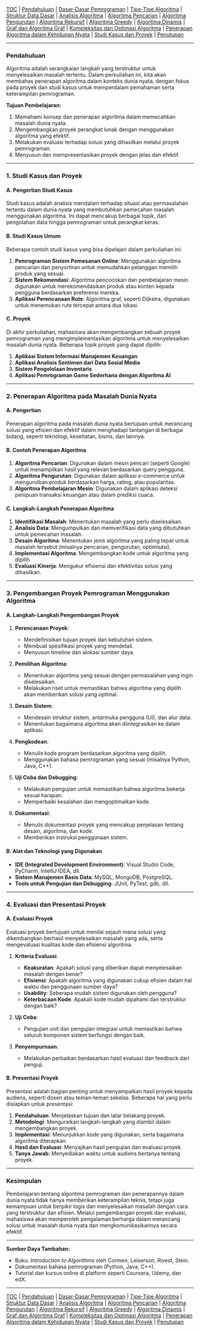 [TOC](README.md) | [Pendahuluan](Pendahuluan.md) | [Dasar-Dasar Pemrograman](DasarPemrograman.md) | [Tipe-Tipe Algoritma](TipeAlgoritma.md) | [Struktur Data Dasar](StrukturDataDasar.md) | [Analisis Algoritma](AnalisisAlgoritma.md) | [Algoritma Pencarian](AlgoritmaPencarian.md) | [Algoritma Pengurutan](AlgoritmaPengurutan.md) | [Algoritma Rekursif](AlgoritmaRekursif.md) | [Algoritma Greedy](AlgoritmaGreedy.md) | [Algoritma Dinamis](AlgoritmaDinamis.md) | [Graf dan Algoritma Graf](AlgoritmaGraf.md) | [Kompleksitas dan Optimasi Algoritma](KompleksitasdanOptimasiAlgoritma.md) | [Penerapan Algoritma dalam Kehidupan Nyata](PenerapanAlgoritma.md) | [Studi Kasus dan Proyek](StudiKasus.md) | [Penutupan](Penutupan.md)

---

### **Pendahuluan**
Algoritma adalah serangkaian langkah yang terstruktur untuk menyelesaikan masalah tertentu. Dalam perkuliahan ini, kita akan membahas penerapan algoritma dalam konteks dunia nyata, dengan fokus pada proyek dan studi kasus untuk memperdalam pemahaman serta keterampilan pemrograman.

**Tujuan Pembelajaran:**
1. Memahami konsep dan penerapan algoritma dalam memecahkan masalah dunia nyata.
2. Mengembangkan proyek perangkat lunak dengan menggunakan algoritma yang efektif.
3. Melakukan evaluasi terhadap solusi yang dihasilkan melalui proyek pemrograman.
4. Menyusun dan mempresentasikan proyek dengan jelas dan efektif.

---

### **1. Studi Kasus dan Proyek**

#### A. Pengertian Studi Kasus
Studi kasus adalah analisis mendalam terhadap situasi atau permasalahan tertentu dalam dunia nyata yang membutuhkan pemecahan masalah menggunakan algoritma. Ini dapat mencakup berbagai topik, dari pengolahan data hingga pemrograman untuk perangkat keras.

#### B. Studi Kasus Umum
Beberapa contoh studi kasus yang bisa dipelajari dalam perkuliahan ini:
1. **Pemrograman Sistem Pemesanan Online**: Menggunakan algoritma pencarian dan penyortiran untuk memudahkan pelanggan memilih produk yang sesuai.
2. **Sistem Rekomendasi**: Algoritma pencocokan dan pembelajaran mesin digunakan untuk merekomendasikan produk atau konten kepada pengguna berdasarkan preferensi mereka.
3. **Aplikasi Perencanaan Rute**: Algoritma graf, seperti Dijkstra, digunakan untuk menemukan rute tercepat antara dua lokasi.

#### C. Proyek
Di akhir perkuliahan, mahasiswa akan mengembangkan sebuah proyek pemrograman yang mengimplementasikan algoritma untuk menyelesaikan masalah dunia nyata. Beberapa topik proyek yang dapat dipilih:
1. **Aplikasi Sistem Informasi Manajemen Keuangan**
2. **Aplikasi Analisis Sentimen dari Data Sosial Media**
3. **Sistem Pengelolaan Inventaris**
4. **Aplikasi Pemrograman Game Sederhana dengan Algoritma AI**

---

### **2. Penerapan Algoritma pada Masalah Dunia Nyata**

#### A. Pengertian
Penerapan algoritma pada masalah dunia nyata bertujuan untuk merancang solusi yang efisien dan efektif dalam menghadapi tantangan di berbagai bidang, seperti teknologi, kesehatan, bisnis, dan lainnya.

#### B. Contoh Penerapan Algoritma
1. **Algoritma Pencarian**: Digunakan dalam mesin pencari (seperti Google) untuk menampilkan hasil yang relevan berdasarkan query pengguna.
2. **Algoritma Pengurutan**: Digunakan dalam aplikasi e-commerce untuk mengurutkan produk berdasarkan harga, rating, atau popularitas.
3. **Algoritma Pembelajaran Mesin**: Digunakan dalam aplikasi deteksi penipuan transaksi keuangan atau dalam prediksi cuaca.

#### C. Langkah-Langkah Penerapan Algoritma
1. **Identifikasi Masalah**: Menentukan masalah yang perlu diselesaikan.
2. **Analisis Data**: Mengumpulkan dan memverifikasi data yang dibutuhkan untuk pemecahan masalah.
3. **Desain Algoritma**: Menentukan jenis algoritma yang paling tepat untuk masalah tersebut (misalnya pencarian, pengurutan, optimisasi).
4. **Implementasi Algoritma**: Mengembangkan kode untuk algoritma yang dipilih.
5. **Evaluasi Kinerja**: Mengukur efisiensi dan efektivitas solusi yang dihasilkan.

---

### **3. Pengembangan Proyek Pemrograman Menggunakan Algoritma**

#### A. Langkah-Langkah Pengembangan Proyek
1. **Perencanaan Proyek**:
   - Mendefinisikan tujuan proyek dan kebutuhan sistem.
   - Membuat spesifikasi proyek yang mendetail.
   - Menyusun timeline dan alokasi sumber daya.

2. **Pemilihan Algoritma**:
   - Menentukan algoritma yang sesuai dengan permasalahan yang ingin diselesaikan.
   - Melakukan riset untuk memastikan bahwa algoritma yang dipilih akan memberikan solusi yang optimal.

3. **Desain Sistem**:
   - Mendesain struktur sistem, antarmuka pengguna (UI), dan alur data.
   - Menentukan bagaimana algoritma akan diintegrasikan ke dalam aplikasi.

4. **Pengkodean**:
   - Menulis kode program berdasarkan algoritma yang dipilih.
   - Menggunakan bahasa pemrograman yang sesuai (misalnya Python, Java, C++).

5. **Uji Coba dan Debugging**:
   - Melakukan pengujian untuk memastikan bahwa algoritma bekerja sesuai harapan.
   - Memperbaiki kesalahan dan mengoptimalkan kode.

6. **Dokumentasi**:
   - Menulis dokumentasi proyek yang mencakup penjelasan tentang desain, algoritma, dan kode.
   - Memberikan instruksi penggunaan sistem.

#### B. Alat dan Teknologi yang Digunakan
- **IDE (Integrated Development Environment)**: Visual Studio Code, PyCharm, IntelliJ IDEA, dll.
- **Sistem Manajemen Basis Data**: MySQL, MongoDB, PostgreSQL.
- **Tools untuk Pengujian dan Debugging**: JUnit, PyTest, gdb, dll.

---

### **4. Evaluasi dan Presentasi Proyek**

#### A. Evaluasi Proyek
Evaluasi proyek bertujuan untuk menilai sejauh mana solusi yang dikembangkan berhasil menyelesaikan masalah yang ada, serta mengevaluasi kualitas kode dan efisiensi algoritma.

1. **Kriteria Evaluasi**:
   - **Keakuratan**: Apakah solusi yang diberikan dapat menyelesaikan masalah dengan benar?
   - **Efisiensi**: Apakah algoritma yang digunakan cukup efisien dalam hal waktu dan penggunaan sumber daya?
   - **Usability**: Seberapa mudah sistem digunakan oleh pengguna?
   - **Keterbacaan Kode**: Apakah kode mudah dipahami dan terstruktur dengan baik?

2. **Uji Coba**:
   - Pengujian unit dan pengujian integrasi untuk memastikan bahwa seluruh komponen sistem berfungsi dengan baik.

3. **Penyempurnaan**:
   - Melakukan perbaikan berdasarkan hasil evaluasi dan feedback dari penguji.

#### B. Presentasi Proyek
Presentasi adalah bagian penting untuk menyampaikan hasil proyek kepada audiens, seperti dosen atau teman-teman sekelas. Beberapa hal yang perlu disiapkan untuk presentasi:

1. **Pendahuluan**: Menjelaskan tujuan dan latar belakang proyek.
2. **Metodologi**: Menguraikan langkah-langkah yang diambil dalam mengembangkan proyek.
3. **Implementasi**: Menunjukkan kode yang digunakan, serta bagaimana algoritma diterapkan.
4. **Hasil dan Evaluasi**: Menyajikan hasil pengujian dan evaluasi proyek.
5. **Tanya Jawab**: Menyediakan waktu untuk audiens bertanya tentang proyek.

---

### **Kesimpulan**
Pembelajaran tentang algoritma pemrograman dan penerapannya dalam dunia nyata tidak hanya memberikan keterampilan teknis, tetapi juga kemampuan untuk berpikir logis dan menyelesaikan masalah dengan cara yang terstruktur dan efisien. Melalui pengembangan proyek dan evaluasi, mahasiswa akan memperoleh pengalaman berharga dalam merancang solusi untuk masalah dunia nyata dan mengkomunikasikannya secara efektif.

---

**Sumber Daya Tambahan:**
- Buku: *Introduction to Algorithms* oleh Cormen, Leiserson, Rivest, Stein.
- Dokumentasi bahasa pemrograman (Python, Java, C++).
- Tutorial dan kursus online di platform seperti Coursera, Udemy, dan edX.


---
[TOC](README.md) | [Pendahuluan](Pendahuluan.md) | [Dasar-Dasar Pemrograman](DasarPemrograman.md) | [Tipe-Tipe Algoritma](TipeAlgoritma.md) | [Struktur Data Dasar](StrukturDataDasar.md) | [Analisis Algoritma](AnalisisAlgoritma.md) | [Algoritma Pencarian](AlgoritmaPencarian.md) | [Algoritma Pengurutan](AlgoritmaPengurutan.md) | [Algoritma Rekursif](AlgoritmaRekursif.md) | [Algoritma Greedy](AlgoritmaGreedy.md) | [Algoritma Dinamis](AlgoritmaDinamis.md) | [Graf dan Algoritma Graf](AlgoritmaGraf.md) | [Kompleksitas dan Optimasi Algoritma](KompleksitasdanOptimasiAlgoritma.md) | [Penerapan Algoritma dalam Kehidupan Nyata](PenerapanAlgoritma.md) | [Studi Kasus dan Proyek](StudiKasus.md) | [Penutupan](Penutupan.md)

